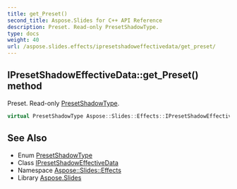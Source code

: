 ```yaml
---
title: get_Preset()
second_title: Aspose.Slides for C++ API Reference
description: Preset. Read-only PresetShadowType.
type: docs
weight: 40
url: /aspose.slides.effects/ipresetshadoweffectivedata/get_preset/
---
```

## IPresetShadowEffectiveData::get_Preset() method


Preset. Read-only [PresetShadowType](../../../aspose.slides/presetshadowtype/).

```cpp
virtual PresetShadowType Aspose::Slides::Effects::IPresetShadowEffectiveData::get_Preset()=0
```

## See Also

* Enum [PresetShadowType](../../../aspose.slides/presetshadowtype/)
* Class [IPresetShadowEffectiveData](../)
* Namespace [Aspose::Slides::Effects](../../)
* Library [Aspose.Slides](../../../)